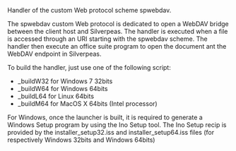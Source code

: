 Handler of the custom Web protocol scheme spwebdav.

The spwebdav custom Web protocol is dedicated to open a WebDAV bridge between the client host and Silverpeas. The handler is executed when a file is accessed through an URI starting with the spwebdav scheme. The handler then execute an office suite program to open the document ant the WebDAV endpoint in Silverpeas.

To build the handler, just use one of the following script:
* _buildW32 for Windows 7 32bits
* _buildW64 for Windows 64bits
* _buildL64 for Linux 64bits
* _buildM64 for MacOS X 64bits (Intel processor)

For Windows, once the launcher is built, it is required to generate a Windows Setup program by using the Ino Setup tool. The Ino Setup recip is provided by the installer_setup32.iss and installer_setup64.iss files (for respectively Windows 32bits and Windows 64bits)

